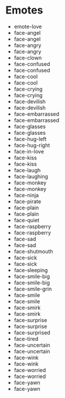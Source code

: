 # Emotes

- emote-love
- face-angel
- face-angel
- face-angry
- face-angry
- face-clown
- face-confused
- face-confused
- face-cool
- face-cool
- face-crying
- face-crying
- face-devilish
- face-devilish
- face-embarrassed
- face-embarrassed
- face-glasses
- face-glasses
- face-hug-left
- face-hug-right
- face-in-love
- face-kiss
- face-kiss
- face-laugh
- face-laughing
- face-monkey
- face-monkey
- face-ninja
- face-pirate
- face-plain
- face-plain
- face-quiet
- face-raspberry
- face-raspberry
- face-sad
- face-sad
- face-shutmouth
- face-sick
- face-sick
- face-sleeping
- face-smile-big
- face-smile-big
- face-smile-grin
- face-smile
- face-smile
- face-smirk
- face-smirk
- face-surprise
- face-surprise
- face-surprised
- face-tired
- face-uncertain
- face-uncertain
- face-wink
- face-wink
- face-worried
- face-worried
- face-yawn
- face-yawn
